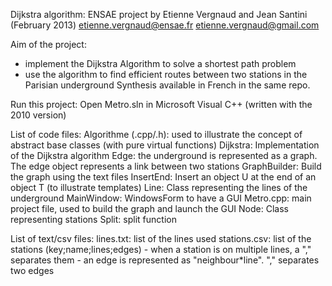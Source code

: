 Dijkstra algorithm: ENSAE project by Etienne Vergnaud and Jean Santini (February 2013)
etienne.vergnaud@ensae.fr
etienne.vergnaud@gmail.com

Aim of the project: 
- implement the Dijkstra Algorithm to solve a shortest path problem
- use the algorithm to find efficient routes between two stations in the Parisian underground
Synthesis available in French in the same repo.

Run this project:
Open Metro.sln in Microsoft Visual C++ (written with the 2010 version)

List of code files:
Algorithme (.cpp/.h): used to illustrate the concept of abstract base classes (with pure virtual functions)
Dijkstra: Implementation of the Dijkstra algorithm
Edge: the underground is represented as a graph. The edge object represents a link between two stations
GraphBuilder: Build the graph using the text files
InsertEnd: Insert an object U at the end of an object T (to illustrate templates)
Line: Class representing the lines of the underground
MainWindow: WindowsForm to have a GUI
Metro.cpp: main project file, used to build the graph and launch the GUI 
Node: Class representing stations
Split: split function



List of text/csv files:
lines.txt: list of the lines used
stations.csv: list of the stations (key;name;lines;edges)
	- when a station is on multiple lines, a "," separates them
	- an edge is represented as "neighbour*line". "," separates two edges
